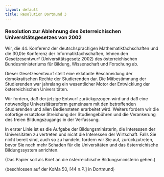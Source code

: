 ```yaml
--- 
layout: default
title: Resolution Dortmund 3
---
```


### Resolution zur Ablehnung des österreichischen Universitätsgesetzes von 2002

Wir, die 44. Konferenz der deutschsprachigen Mathematikfachschaften und die 30,0te Konferenz der Informatikfachschaften, lehnen den Gesetzesentwurf (Universitätsgesetz 2002) des österreichischen Bundesministeriums für Bildung, Wissenschaft und Forschung ab.

Dieser Gesetzesentwurf stellt eine eklatante Beschneidung der demokratischen Rechte der Studierenden dar. Die Mitbestimmung der Studierenden war jahrelang ein wesentlicher Motor der Entwicklung der österreichischen Universitäten.

Wir fordern, daß der jetzige Entwurf zurückgezogen wird und daß eine notwendige Universitätsreform gemeinsam mit den betroffenden Studierenden und allen Bediensteten erarbeitet wird. Weiters fordern wir die sofortige ersatzlose Streichung der Studiengebühren und die Verankerung des freien Bildungszugangs in der Verfassung.

In erster Linie ist es die Aufgabe der Bildungsministerin, die Interessen der Universitäten zu vertreten und nicht die Interessen der Wirtschaft. Falls Sie nicht bereit sind, auch so zu handeln, fordern wir Sie auf, zurückzutreten, bevor Sie noch mehr Schaden für die Universitäten und das österreichische Bildungssystem anrichten.

(Das Papier soll als Brief an die österreichische Bildungsministerin gehen.)

(beschlossen auf der KoMa 50, [44 n.P.] in Dortmund)
